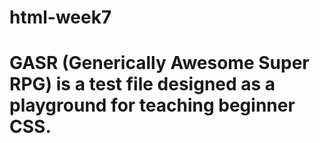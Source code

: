 # html-week7
# GASR (Generically Awesome Super RPG) is a test file designed as a playground for teaching beginner CSS.
